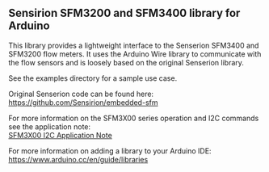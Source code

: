 ## Sensirion SFM3200 and SFM3400 library for Arduino

This library provides a lightweight interface to the Senserion SFM3400 and SFM3200 flow meters. It uses the Arduino Wire library to communicate with the flow sensors and is loosely based on the original Senserion library.

See the examples directory for a sample use case.

Original Senserion code can be found here: https://github.com/Sensirion/embedded-sfm

For more information on the SFM3X00 series operation and I2C commands see the application note:  
[SFM3X00 I2C Application Note](https://www.sensirion.com/fileadmin/user_upload/customers/sensirion/Dokumente/5_Mass_Flow_Meters/Sensirion_Mass_Flow_Meters_Application_Note_SFM3xxx.pdf)

For more information on adding a library to your Arduino IDE: https://www.arduino.cc/en/guide/libraries
